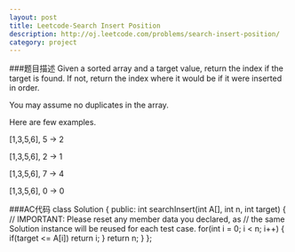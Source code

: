 ```yaml
---
layout: post
title: Leetcode-Search Insert Position 
description: http://oj.leetcode.com/problems/search-insert-position/
category: project
---
```

###题目描述
Given a sorted array and a target value, return the index if the target is found. If not, return the index where it would be if it were inserted in order.

You may assume no duplicates in the array.

Here are few examples.

[1,3,5,6], 5 → 2

[1,3,5,6], 2 → 1

[1,3,5,6], 7 → 4

[1,3,5,6], 0 → 0

###AC代码
		class Solution {
		public:
		    int searchInsert(int A[], int n, int target) {
			// IMPORTANT: Please reset any member data you declared, as
			// the same Solution instance will be reused for each test case.
		     for(int i = 0; i < n; i++)
		     {
			  if(target <= A[i])
			    return i;
		     }
		    return n;
		    }
		};
